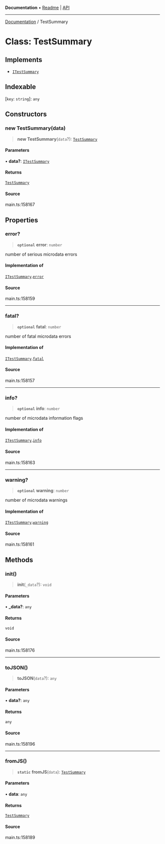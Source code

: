 **Documentation** • [Readme](../README.md) \| [API](../globals.md)

***

[Documentation](../README.md) / TestSummary

# Class: TestSummary

## Implements

- [`ITestSummary`](../interfaces/ITestSummary.md)

## Indexable

 \[`key`: `string`\]: `any`

## Constructors

### new TestSummary(data)

> **new TestSummary**(`data`?): [`TestSummary`](TestSummary.md)

#### Parameters

• **data?**: [`ITestSummary`](../interfaces/ITestSummary.md)

#### Returns

[`TestSummary`](TestSummary.md)

#### Source

main.ts:158167

## Properties

### error?

> **`optional`** **error**: `number`

number of serious microdata errors

#### Implementation of

[`ITestSummary`](../interfaces/ITestSummary.md).[`error`](../interfaces/ITestSummary.md#error)

#### Source

main.ts:158159

***

### fatal?

> **`optional`** **fatal**: `number`

number of fatal microdata errors

#### Implementation of

[`ITestSummary`](../interfaces/ITestSummary.md).[`fatal`](../interfaces/ITestSummary.md#fatal)

#### Source

main.ts:158157

***

### info?

> **`optional`** **info**: `number`

number of microdata information flags

#### Implementation of

[`ITestSummary`](../interfaces/ITestSummary.md).[`info`](../interfaces/ITestSummary.md#info)

#### Source

main.ts:158163

***

### warning?

> **`optional`** **warning**: `number`

number of microdata warnings

#### Implementation of

[`ITestSummary`](../interfaces/ITestSummary.md).[`warning`](../interfaces/ITestSummary.md#warning)

#### Source

main.ts:158161

## Methods

### init()

> **init**(`_data`?): `void`

#### Parameters

• **\_data?**: `any`

#### Returns

`void`

#### Source

main.ts:158176

***

### toJSON()

> **toJSON**(`data`?): `any`

#### Parameters

• **data?**: `any`

#### Returns

`any`

#### Source

main.ts:158196

***

### fromJS()

> **`static`** **fromJS**(`data`): [`TestSummary`](TestSummary.md)

#### Parameters

• **data**: `any`

#### Returns

[`TestSummary`](TestSummary.md)

#### Source

main.ts:158189
